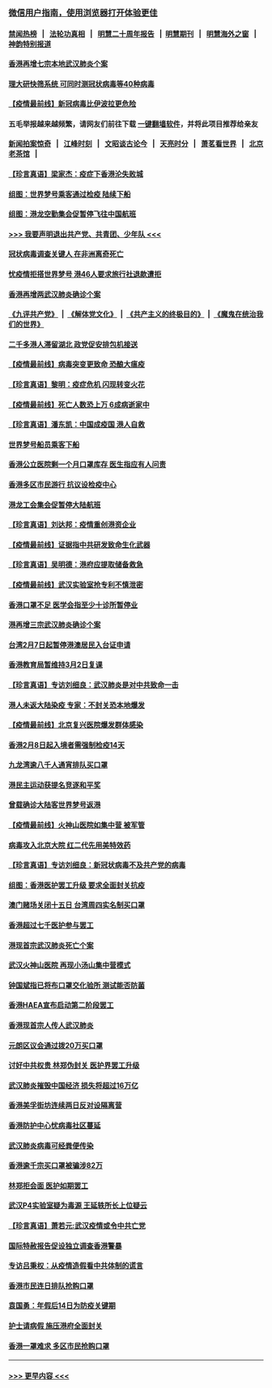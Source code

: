 ### [微信用户指南，使用浏览器打开体验更佳](https://github.com/gfw-breaker/banned-news1/blob/master/indexes/wechat-guide.md?t=0)
#### [禁闻热榜](热点新闻.md?t=0)  &nbsp;&nbsp;|&nbsp;&nbsp; [法轮功真相](https://github.com/gfw-breaker/truth/blob/master/README.md?t=0) &nbsp;&nbsp;|&nbsp;&nbsp; [明慧二十周年报告](https://github.com/gfw-breaker/mh-reports/blob/master/README.md?t=0) &nbsp;&nbsp;|&nbsp;&nbsp;[明慧期刊](https://github.com/gfw-breaker/mh-qikan) &nbsp;&nbsp;|&nbsp;&nbsp; [明慧海外之窗](https://github.com/gfw-breaker/mh-news/blob/master/README.md?t=0) &nbsp;&nbsp;|&nbsp;&nbsp; [神韵特别报道](https://github.com/gfw-breaker/mh-news/blob/master/shenyun.md?t=0)
#### [香港再增七宗本地武汉肺炎个案](../pages/nsc415/n11862405.md?t=02121922) 
#### [理大研快筛系统 可同时测冠状病毒等40种病毒](../pages/nsc415/n11862376.md?t=02121922) 
#### [【疫情最前线】新冠病毒比伊波拉更危险](../pages/nsc415/n11862199.md?t=02121922) 
#### 五毛举报越来越频繁，请网友们前往下载 [一键翻墙软件](https://github.com/gfw-breaker/ssr-accounts)，并将此项目推荐给亲友
#### [新闻拍案惊奇](https://github.com/gfw-breaker/banned-news1/blob/master/pages/link4.md) &nbsp;&nbsp;|&nbsp;&nbsp; [江峰时刻](https://github.com/gfw-breaker/banned-news1/blob/master/pages/link4.md) &nbsp;&nbsp;|&nbsp;&nbsp; [文昭谈古论今](https://github.com/gfw-breaker/banned-news1/blob/master/pages/link4.md) &nbsp;&nbsp;|&nbsp;&nbsp; [天亮时分](https://github.com/gfw-breaker/banned-news1/blob/master/pages/link4.md) &nbsp;&nbsp;|&nbsp;&nbsp; [萧茗看世界](https://github.com/gfw-breaker/banned-news1/blob/master/pages/link4.md) &nbsp;&nbsp;|&nbsp;&nbsp; [北京老茶馆](https://github.com/gfw-breaker/banned-news1/blob/master/pages/link4.md) &nbsp;&nbsp;|&nbsp;&nbsp; 
#### [【珍言真语】梁家杰：疫症下香港沦失败城](../pages/nsc415/n11861588.md?t=02121922) 
#### [组图：世界梦号乘客通过检疫 陆续下船](../pages/nsc415/n11858302.md?t=02121922) 
#### [组图：港龙空勤集会促暂停飞往中国航班](../pages/nsc415/n11858190.md?t=02121922) 
#### [>>> 我要声明退出共产党、共青团、少年队 <<<](https://github.com/begood0513/goodnews/blob/master/quit/letter.md) 
#### [冠状病毒调查关键人 在非洲离奇死亡](../pages/nsc415/n11859798.md?t=02121922) 
#### [忧疫情拒搭世界梦号 港46人要求旅行社退款遭拒](../pages/nsc415/n11859849.md?t=02121922) 
#### [香港再增两武汉肺炎确诊个案](../pages/nsc415/n11859833.md?t=02121922) 
#### [《九评共产党》](https://github.com/begood0513/9ping.md/blob/master/README.md) &nbsp;|&nbsp; [《解体党文化》](../../../../jtdwh.md/blob/master/README.md)  &nbsp;|&nbsp; [《共产主义的终极目的》](../../../../gczydzjmd.md/blob/master/README.md) &nbsp;|&nbsp; [《魔鬼在统治我们的世界》](../../../../mgztzwmdsj.md/blob/master/README.md) 
#### [二千多港人滞留湖北 政党促安排包机接送](../pages/nsc415/n11859831.md?t=02121922) 
#### [【疫情最前线】病毒突变更致命 恐酿大瘟疫](../pages/nsc415/n11859604.md?t=02121922) 
#### [【珍言真语】黎明：疫症危机 闪现转变火花](../pages/nsc415/n11859199.md?t=02121922) 
#### [【疫情最前线】死亡人数恐上万 6成病逝家中](../pages/nsc415/n11856687.md?t=02121922) 
#### [【珍言真语】潘东凯：中国成疫国 港人自救](../pages/nsc415/n11856962.md?t=02121922) 
#### [世界梦号船员乘客下船](../pages/nsc415/n11856883.md?t=02121922) 
#### [香港公立医院剩一个月口罩库存 医生指应有人问责](../pages/nsc415/n11856875.md?t=02121922) 
#### [香港多区市民游行 抗议设检疫中心](../pages/nsc415/n11856866.md?t=02121922) 
#### [港龙工会集会促暂停大陆航班](../pages/nsc415/n11856840.md?t=02121922) 
#### [【珍言真语】刘达邦：疫情重创港资企业](../pages/nsc415/n11854274.md?t=02121922) 
#### [【疫情最前线】证据指中共研发致命生化武器](../pages/nsc415/n11853087.md?t=02121922) 
#### [【珍言真语】吴明德：港府应提取储备救急](../pages/nsc415/n11852734.md?t=02121922) 
#### [【疫情最前线】武汉实验室抢专利不慎泄密](../pages/nsc415/n11850310.md?t=02121922) 
#### [香港口罩不足 医学会指至少十诊所暂停业](../pages/nsc415/n11850301.md?t=02121922) 
#### [港再增三宗武汉肺炎确诊个案](../pages/nsc415/n11850328.md?t=02121922) 
#### [台湾2月7日起暂停港澳居民入台证申请](../pages/nsc415/n11850304.md?t=02121922) 
#### [香港教育局暂维持3月2日复课](../pages/nsc415/n11850260.md?t=02121922) 
#### [【珍言真语】专访刘细良：武汉肺炎是对中共致命一击](../pages/nsc415/n11849934.md?t=02121922) 
#### [港人未返大陆染疫 专家：不封关恐本地爆发](../pages/nsc415/n11848021.md?t=02121922) 
#### [【疫情最前线】北京复兴医院爆发群体感染](../pages/nsc415/n11847626.md?t=02121922) 
#### [香港2月8日起入境者需强制检疫14天](../pages/nsc415/n11847658.md?t=02121922) 
#### [九龙湾逾八千人通宵排队买口罩](../pages/nsc415/n11847647.md?t=02121922) 
#### [港民主运动获提名竞逐和平奖](../pages/nsc415/n11847633.md?t=02121922) 
#### [曾载确诊大陆客世界梦号返港](../pages/nsc415/n11847608.md?t=02121922) 
#### [【疫情最前线】火神山医院如集中营 被军管](../pages/nsc415/n11847524.md?t=02121922) 
#### [病毒攻入北京大院 红二代先用美特效药](../pages/nsc415/n11847427.md?t=02121922) 
#### [【珍言真语】专访刘细良：新冠状病毒不及共产党的病毒](../pages/nsc415/n11847164.md?t=02121922) 
#### [组图：香港医护罢工升级 要求全面封关抗疫](../pages/nsc415/n11844107.md?t=02121922) 
#### [澳门赌场关闭十五日 台湾周四实名制买口罩](../pages/nsc415/n11845083.md?t=02121922) 
#### [香港超过七千医护参与罢工](../pages/nsc415/n11845051.md?t=02121922) 
#### [港现首宗武汉肺炎死亡个案](../pages/nsc415/n11844998.md?t=02121922) 
#### [武汉火神山医院 再现小汤山集中营模式](../pages/nsc415/n11844763.md?t=02121922) 
#### [钟国斌指已将布口罩交化验所 测试能否防菌](../pages/nsc415/n11842783.md?t=02121922) 
#### [香港HAEA宣布启动第二阶段罢工](../pages/nsc415/n11842723.md?t=02121922) 
#### [香港现首宗人传人武汉肺炎](../pages/nsc415/n11842766.md?t=02121922) 
#### [元朗区议会通过拨20万买口罩](../pages/nsc415/n11842754.md?t=02121922) 
#### [讨好中共权贵 林郑伪封关 医护界罢工升级](../pages/nsc415/n11842359.md?t=02121922) 
#### [武汉肺炎摧毁中国经济 损失将超过16万亿](../pages/nsc415/n11839723.md?t=02121922) 
#### [香港美孚街坊连续两日反对设隔离营](../pages/nsc415/n11839962.md?t=02121922) 
#### [香港防护中心忧病毒社区蔓延](../pages/nsc415/n11839933.md?t=02121922) 
#### [武汉肺炎病毒可经粪便传染](../pages/nsc415/n11839939.md?t=02121922) 
#### [香港逾千宗买口罩被骗涉82万](../pages/nsc415/n11839914.md?t=02121922) 
#### [林郑拒会面 医护如期罢工](../pages/nsc415/n11839892.md?t=02121922) 
#### [武汉P4实验室疑为毒源 王延轶所长上位疑云](../pages/nsc415/n11835543.md?t=02121922) 
#### [【珍言真语】萧若元:武汉疫情或令中共亡党](../pages/nsc415/n11829394.md?t=02121922) 
#### [国际特赦报告促设独立调查香港警暴](../pages/nsc415/n11833845.md?t=02121922) 
#### [专访吕秉权：从疫情造假看中共体制的谎言](../pages/nsc415/n11833813.md?t=02121922) 
#### [香港市民连日排队抢购口罩](../pages/nsc415/n11833794.md?t=02121922) 
#### [袁国勇：年假后14日为防疫关键期](../pages/nsc415/n11831088.md?t=02121922) 
#### [护士请病假 施压港府全面封关](../pages/nsc415/n11831030.md?t=02121922) 
#### [香港一罩难求 多区市民抢购口罩](../pages/nsc415/n11831002.md?t=02121922) 

----
#### [ >>> 更早内容 <<< ](../indexes/nsc415-earlier.md)

